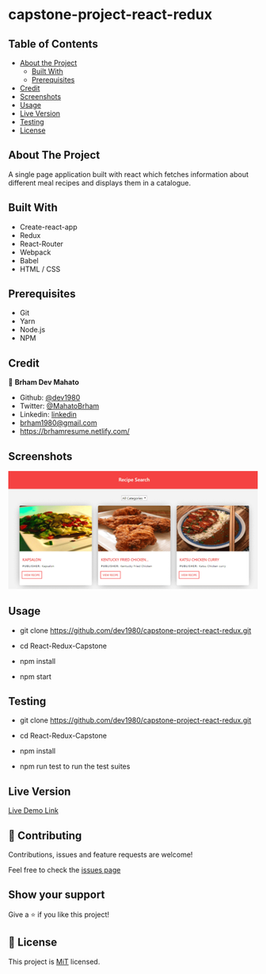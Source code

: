 # capstone-project-react-redux

<!-- TABLE OF CONTENTS -->
## Table of Contents

* [About the Project](#about-the-project)
  * [Built With](#built-with)
  * [Prerequisites](#prerequisites)
* [Credit](#credit)
* [Screenshots](#screenshots)
* [Usage](#usage)
* [Live Version](#live-version)
* [Testing](#testing)
* [License](#license)


## About The Project

A single page application built with react which fetches information about different meal recipes and displays them in a catalogue.

## Built With

- Create-react-app
- Redux
- React-Router
- Webpack
- Babel
- HTML / CSS

## Prerequisites
 - Git
 - Yarn
 - Node.js
 - NPM

## Credit

👤 **Brham Dev Mahato**

-   Github: [@dev1980](https://github.com/dev1980)
-   Twitter: [@MahatoBrham](https://twitter.com/MahatoBrham)
-   Linkedin: [linkedin](https://www.linkedin.com/in/dev1980/)
-   <brham1980@gmail.com>
-   <https://brhamresume.netlify.com/>

## Screenshots

<img src="public/screenshot.png" >

## Usage

- git clone https://github.com/dev1980/capstone-project-react-redux.git

- cd React-Redux-Capstone

- npm install

- npm start

## Testing

- git clone https://github.com/dev1980/capstone-project-react-redux.git

- cd React-Redux-Capstone

- npm install

- npm run test to run the test suites

## Live Version

[Live Demo Link](https://capstone-react-redux-app.herokuapp.com/)


## 🤝 Contributing

Contributions, issues and feature requests are welcome!

Feel free to check the [issues page](https://github.com/dev1980/capstone-project-react-redux/issues)

## Show your support

Give a ⭐️ if you like this project!

## 📝 License

This project is [MiT](https://opensource.org/licenses/MIT) licensed.